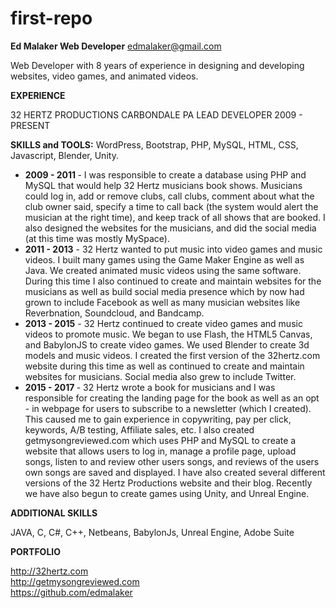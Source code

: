 # first-repo


<strong>Ed Malaker Web Developer</strong>
edmalaker@gmail.com

Web Developer with 8 years of experience in designing and developing websites, video games, and animated videos. 

<strong>EXPERIENCE</strong>

32 HERTZ PRODUCTIONS                                                                           CARBONDALE PA
LEAD DEVELOPER                                                                                          2009 - PRESENT 

<strong>SKILLS and TOOLS:</strong> WordPress, Bootstrap, PHP, MySQL, HTML, CSS, Javascript, Blender, Unity.

<ul>
<li><strong>2009 - 2011 </strong>- I was responsible to create a database using PHP and MySQL that would help 32 Hertz musicians book shows. Musicians could log in, add or remove clubs, call clubs, comment about what the club owner said, specify a time to call back (the system would alert the musician at the right time), and keep track of all shows that are booked. I also designed the websites for the musicians, and did the social media (at this time was mostly MySpace).</li>

<li><strong>2011 - 2013</strong> - 32 Hertz wanted to put music into video games and music videos. I built many games using the Game Maker Engine as well as Java. We created animated music videos using the same software. During this time I also continued to create and maintain websites for the musicians as well as build social media presence which by now had grown to include Facebook as well as many musician websites like Reverbnation, Soundcloud, and Bandcamp.</li> 

<li><strong>2013 - 2015</strong> - 32 Hertz continued to create video games and music videos to promote music. We began to use Flash, the HTML5 Canvas, and BabylonJS to create video games. We used Blender to create 3d models and music videos. I created the first version of the 32hertz.com website during this time as well as continued to create and maintain websites for musicians. Social media also grew to include Twitter.</li>

<li><strong>2015 - 2017 </strong>- 32 Hertz wrote a book for musicians and I was responsible for creating the landing page for the book as well as an opt - in webpage for users to subscribe to a newsletter (which I created). This caused me to gain experience in copywriting, pay per click, keywords, A/B testing, Affiliate sales, etc. I also created getmysongreviewed.com which uses PHP and MySQL to create a website that allows users to log in, manage a profile page, upload songs, listen to and review other users songs, and reviews of the users own songs are saved and displayed. I have also created several different versions of the 32 Hertz Productions website and their blog. Recently we have also begun to create games using Unity, and Unreal Engine.</li>
</ul>

<strong>ADDITIONAL SKILLS</strong>

JAVA, C, C#, C++, Netbeans, BabylonJs, Unreal Engine, Adobe Suite


<strong>PORTFOLIO</strong>

http://32hertz.com <br/>
http://getmysongreviewed.com<br />
https://github.com/edmalaker



